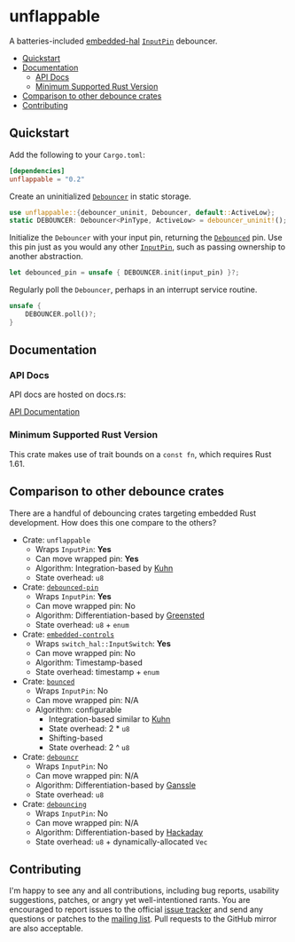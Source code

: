 # unflappable

A batteries-included [embedded-hal] [`InputPin`] debouncer.

- [Quickstart](#quickstart)
- [Documentation](#documentation)
  - [API Docs](#api-docs)
  - [Minimum Supported Rust Version](#minimum-supported-rust-version)
- [Comparison to other debounce crates](#comparison-to-other-debounce-crates)
- [Contributing](#contributing)

## Quickstart

Add the following to your `Cargo.toml`:

```toml
[dependencies]
unflappable = "0.2"
```

Create an uninitialized [`Debouncer`] in static storage.

```rust
use unflappable::{debouncer_uninit, Debouncer, default::ActiveLow};
static DEBOUNCER: Debouncer<PinType, ActiveLow> = debouncer_uninit!();
```

Initialize the `Debouncer` with your input pin, returning the
[`Debounced`] pin.  Use this pin just as you would any other
[`InputPin`], such as passing ownership to another abstraction.

```rust
let debounced_pin = unsafe { DEBOUNCER.init(input_pin) }?;
```

Regularly poll the `Debouncer`, perhaps in an interrupt service routine.

```rust
unsafe {
    DEBOUNCER.poll()?;
}
```

## Documentation

### API Docs

API docs are hosted on docs.rs:

[API Documentation]

### Minimum Supported Rust Version

This crate makes use of trait bounds on a `const fn`, which
requires Rust 1.61.

## Comparison to other debounce crates

There are a handful of debouncing crates targeting embedded Rust
development.  How does this one compare to the others?

- Crate: `unflappable`
  - Wraps `InputPin`: **Yes**
  - Can move wrapped pin: **Yes**
  - Algorithm: Integration-based by [Kuhn]
  - State overhead: `u8`
- Crate: [`debounced-pin`]
  - Wraps `InputPin`: **Yes**
  - Can move wrapped pin: No
  - Algorithm: Differentiation-based by [Greensted]
  - State overhead: `u8` + `enum`
- Crate: [`embedded-controls`]
  - Wraps `switch_hal::InputSwitch`: **Yes**
  - Can move wrapped pin: No
  - Algorithm: Timestamp-based
  - State overhead: timestamp + `enum`
- Crate: [`bounced`]
  - Wraps `InputPin`: No
  - Can move wrapped pin: N/A
  - Algorithm: configurable
    - Integration-based similar to [Kuhn]
    - State overhead: 2 * `u8`
    - Shifting-based
    - State overhead: 2 ^ `u8`
- Crate: [`debouncr`]
  - Wraps `InputPin`: No
  - Can move wrapped pin: N/A
  - Algorithm: Differentiation-based by [Ganssle]
  - State overhead: `u8`
- Crate: [`debouncing`]
  - Wraps `InputPin`: No
  - Can move wrapped pin: N/A
  - Algorithm: Differentiation-based by [Hackaday]
  - State overhead: `u8` + dynamically-allocated `Vec`

## Contributing

I'm happy to see any and all contributions, including bug reports,
usability suggestions, patches, or angry yet well-intentioned rants.
You are encouraged to report issues to the official [issue tracker]
and send any questions or patches to the [mailing list].  Pull requests
to the GitHub mirror are also acceptable.

[embedded-hal]: https://github.com/rust-embedded/embedded-hal
[API Documentation]: https://docs.rs/unflappable
[rust-lang/rust#67792]: https://github.com/rust-lang/rust/issues/67792
[`Debouncer`]: https://docs.rs/unflappable/0.2.0/unflappable/struct.Debouncer.html
[`Debounced`]: https://docs.rs/unflappable/0.2.0/unflappable/struct.Debounced.html
[`InputPin`]: https://docs.rs/embedded-hal/0.2.4/embedded_hal/digital/v2/trait.InputPin.html
[issue tracker]: https://todo.sr.ht/~couch/unflappable
[mailing list]: https://lists.sr.ht/~couch/unflappable-dev
[Kuhn]: http://www.kennethkuhn.com/electronics/debounce.c
[`debounced-pin`]: https://github.com/Winseven4lyf/rust-debounced-pin
[Greensted]: http://www.labbookpages.co.uk/electronics/debounce.html#soft
[`embedded-controls`]: https://github.com/kusstas/embedded-controls
[`bounced`]: https://github.com/brendanarciszewski/debounced-signals
[`debouncr`]: https://github.com/dbrgn/debouncr/
[Ganssle]: http://www.ganssle.com/debouncing-pt2.htm
[`debouncing`]: https://github.com/TyberiusPrime/debouncing
[Hackaday]: https://hackaday.com/2015/12/10/embed-with-elliot-debounce-your-noisy-buttons-part-ii/
